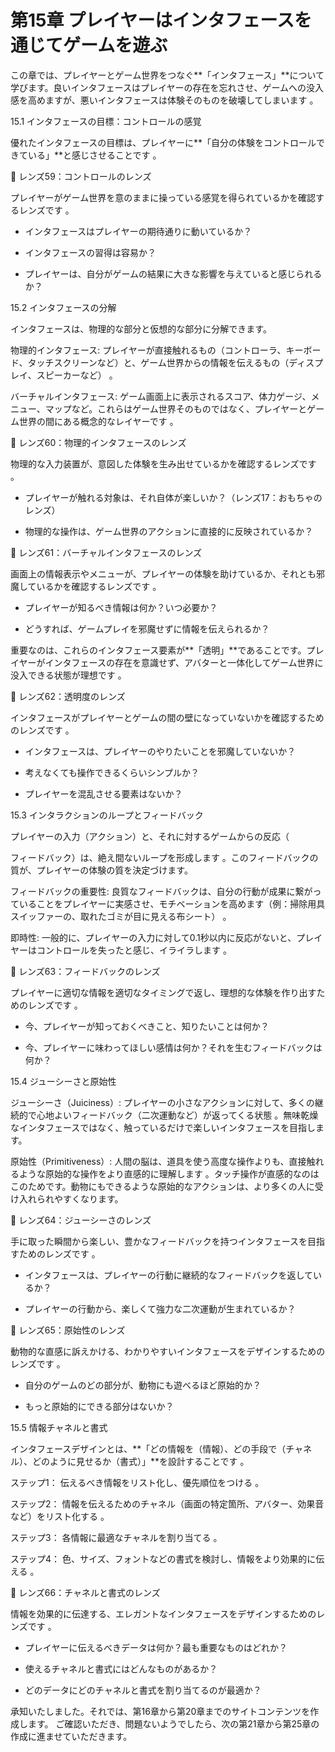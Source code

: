 # 第15章 プレイヤーはインタフェースを通じてゲームを遊ぶ

この章では、プレイヤーとゲーム世界をつなぐ**「インタフェース」**について学びます。良いインタフェースはプレイヤーの存在を忘れさせ、ゲームへの没入感を高めますが、悪いインタフェースは体験そのものを破壊してしまいます 。

15.1 インタフェースの目標：コントロールの感覚

優れたインタフェースの目標は、プレイヤーに**「自分の体験をコントロールできている」**と感じさせることです 。

💎 レンズ59：コントロールのレンズ

プレイヤーがゲーム世界を意のままに操っている感覚を得られているかを確認するレンズです 。

* インタフェースはプレイヤーの期待通りに動いているか？

* インタフェースの習得は容易か？

* プレイヤーは、自分がゲームの結果に大きな影響を与えていると感じられるか？

15.2 インタフェースの分解

インタフェースは、物理的な部分と仮想的な部分に分解できます。

物理的インタフェース: プレイヤーが直接触れるもの（コントローラ、キーボード、タッチスクリーンなど）と、ゲーム世界からの情報を伝えるもの（ディスプレイ、スピーカーなど） 。

バーチャルインタフェース: ゲーム画面上に表示されるスコア、体力ゲージ、メニュー、マップなど。これらはゲーム世界そのものではなく、プレイヤーとゲーム世界の間にある概念的なレイヤーです 。

💎 レンズ60：物理的インタフェースのレンズ

物理的な入力装置が、意図した体験を生み出せているかを確認するレンズです 。

* プレイヤーが触れる対象は、それ自体が楽しいか？（レンズ17：おもちゃのレンズ）

* 物理的な操作は、ゲーム世界のアクションに直接的に反映されているか？

💎 レンズ61：バーチャルインタフェースのレンズ

画面上の情報表示やメニューが、プレイヤーの体験を助けているか、それとも邪魔しているかを確認するレンズです 。

* プレイヤーが知るべき情報は何か？いつ必要か？

* どうすれば、ゲームプレイを邪魔せずに情報を伝えられるか？

重要なのは、これらのインタフェース要素が**「透明」**であることです。プレイヤーがインタフェースの存在を意識せず、アバターと一体化してゲーム世界に没入できる状態が理想です 。

💎 レンズ62：透明度のレンズ

インタフェースがプレイヤーとゲームの間の壁になっていないかを確認するためのレンズです 。

* インタフェースは、プレイヤーのやりたいことを邪魔していないか？

* 考えなくても操作できるくらいシンプルか？

* プレイヤーを混乱させる要素はないか？

15.3 インタラクションのループとフィードバック

プレイヤーの入力（アクション）と、それに対するゲームからの反応（

フィードバック）は、絶え間ないループを形成します 。このフィードバックの質が、プレイヤーの体験の質を決定づけます。

フィードバックの重要性: 良質なフィードバックは、自分の行動が成果に繋がっていることをプレイヤーに実感させ、モチベーションを高めます（例：掃除用具スイッファーの、取れたゴミが目に見える布シート） 。

即時性: 一般的に、プレイヤーの入力に対して0.1秒以内に反応がないと、プレイヤーはコントロールを失ったと感じ、イライラします 。

💎 レンズ63：フィードバックのレンズ

プレイヤーに適切な情報を適切なタイミングで返し、理想的な体験を作り出すためのレンズです 。

* 今、プレイヤーが知っておくべきこと、知りたいことは何か？

* 今、プレイヤーに味わってほしい感情は何か？それを生むフィードバックは何か？

15.4 ジューシーさと原始性

ジューシーさ（Juiciness）: プレイヤーの小さなアクションに対して、多くの継続的で心地よいフィードバック（二次運動など）が返ってくる状態 。無味乾燥なインタフェースではなく、触っているだけで楽しいインタフェースを目指します。

原始性（Primitiveness）: 人間の脳は、道具を使う高度な操作よりも、直接触れるような原始的な操作をより直感的に理解します 。タッチ操作が直感的なのはこのためです。動物にもできるような原始的なアクションは、より多くの人に受け入れられやすくなります。

💎 レンズ64：ジューシーさのレンズ

手に取った瞬間から楽しい、豊かなフィードバックを持つインタフェースを目指すためのレンズです 。

* インタフェースは、プレイヤーの行動に継続的なフィードバックを返しているか？

* プレイヤーの行動から、楽しくて強力な二次運動が生まれているか？

💎 レンズ65：原始性のレンズ

動物的な直感に訴えかける、わかりやすいインタフェースをデザインするためのレンズです 。

* 自分のゲームのどの部分が、動物にも遊べるほど原始的か？

* もっと原始的にできる部分はないか？

15.5 情報チャネルと書式

インタフェースデザインとは、**「どの情報を（情報）、どの手段で（チャネル）、どのように見せるか（書式）」**を設計することです 。

ステップ1： 伝えるべき情報をリスト化し、優先順位をつける 。

ステップ2： 情報を伝えるためのチャネル（画面の特定箇所、アバター、効果音など）をリスト化する 。

ステップ3： 各情報に最適なチャネルを割り当てる 。

ステップ4： 色、サイズ、フォントなどの書式を検討し、情報をより効果的に伝える 。

💎 レンズ66：チャネルと書式のレンズ

情報を効果的に伝達する、エレガントなインタフェースをデザインするためのレンズです 。

* プレイヤーに伝えるべきデータは何か？最も重要なものはどれか？

* 使えるチャネルと書式にはどんなものがあるか？

* どのデータにどのチャネルと書式を割り当てるのが最適か？

承知いたしました。それでは、第16章から第20章までのサイトコンテンツを作成します。 ご確認いただき、問題ないようでしたら、次の第21章から第25章の作成に進ませていただきます。



